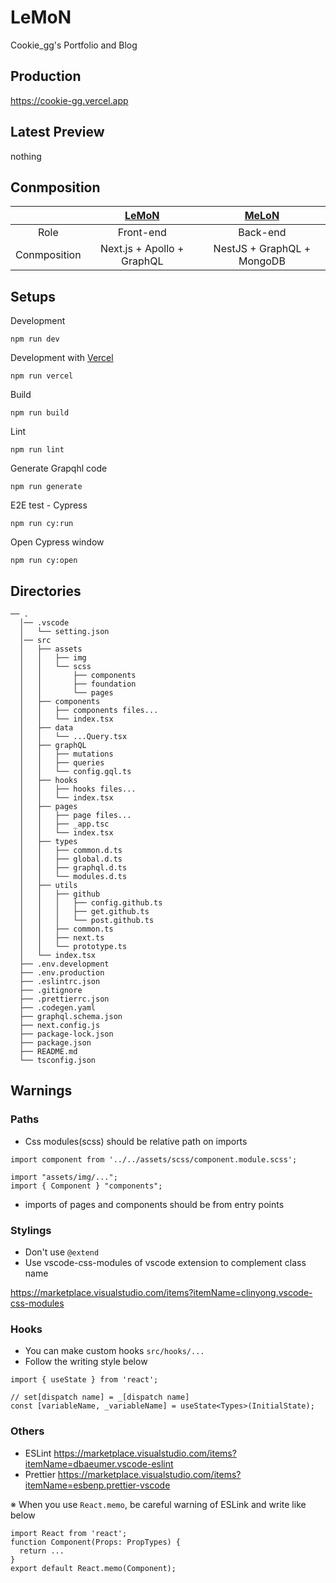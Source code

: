 # LeMoN

Cookie_gg's Portfolio and Blog

## Production

https://cookie-gg.vercel.app

## Latest Preview

nothing

## Conmposition

|              | **[LeMoN](https://github.com/Cookie-gg/MeLoN)** | **[MeLoN](https://github.com/Cookie-gg/MeLoN)** |
| :----------: | :---------------------------------------------: | :---------------------------------------------: |
|     Role     |                    Front-end                    |                    Back-end                     |
| Conmposition |           Next.js + Apollo + GraphQL            |           NestJS + GraphQL + MongoDB            |

## Setups

Development

```
npm run dev
```

Development with [Vercel](https://vercel.com/)

```
npm run vercel
```

Build

```
npm run build
```

Lint

```
npm run lint
```

Generate Grapqhl code

```
npm run generate
```

E2E test - Cypress

```
npm run cy:run
```

Open Cypress window

```
npm run cy:open
```

## Directories

```
── .
  │── .vscode
  │   └── setting.json
  │── src
  │   ├── assets
  │   │   ├── img
  │   │   └── scss
  │   │       ├── components
  │   │       ├── foundation
  │   │       └── pages
  │   ├── components
  │   │   ├── components files...
  │   │   └── index.tsx
  │   ├── data
  │   │   └── ...Query.tsx
  │   ├── graphQL
  │   │   ├── mutations
  │   │   ├── queries
  │   │   └── config.gql.ts
  │   ├── hooks
  │   │   ├── hooks files...
  │   │   └── index.tsx
  │   ├── pages
  │   │   ├── page files...
  │   │   ├── _app.tsc
  │   │   └── index.tsx
  │   ├── types
  │   │   ├── common.d.ts
  │   │   ├── global.d.ts
  │   │   ├── graphql.d.ts
  │   │   └── modules.d.ts
  │   ├── utils
  │   │   ├── github
  │   │   │   ├── config.github.ts
  │   │   │   ├── get.github.ts
  │   │   │   └── post.github.ts
  │   │   ├── common.ts
  │   │   ├── next.ts
  │   │   └── prototype.ts
  │   └── index.tsx
  ├── .env.development
  ├── .env.production
  ├── .eslintrc.json
  ├── .gitignore
  ├── .prettierrc.json
  ├── .codegen.yaml
  ├── graphql.schema.json
  ├── next.config.js
  ├── package-lock.json
  ├── package.json
  ├── README.md
  └── tsconfig.json
```

## Warnings

### Paths

- Css modules(scss) should be relative path on imports

```tsx
import component from '../../assets/scss/component.module.scss';
```

```tsx
import "assets/img/...";
import { Component } "components";
```

- imports of pages and components should be from entry points

### Stylings

- Don't use `@extend`
- Use vscode-css-modules of vscode extension to complement class name

https://marketplace.visualstudio.com/items?itemName=clinyong.vscode-css-modules

### Hooks

- You can make custom hooks `src/hooks/...`
- Follow the writing style below

```tsx
import { useState } from 'react';

// set[dispatch name] = _[dispatch name]
const [variableName, _variableName] = useState<Types>(InitialState);
```

### Others

- ESLint
  https://marketplace.visualstudio.com/items?itemName=dbaeumer.vscode-eslint
- Prettier
  https://marketplace.visualstudio.com/items?itemName=esbenp.prettier-vscode

※ When you use `React.memo`, be careful warning of ESLink and write like below

```tsx
import React from 'react';
function Component(Props: PropTypes) {
  return ...
}
export default React.memo(Component);
```
